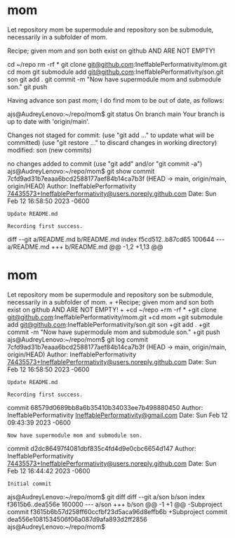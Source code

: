 # mom
Let repository mom be supermodule and repository son be submodule, necessarily in a subfolder of mom.

Recipe; given mom and son both exist on github AND ARE NOT EMPTY!

cd ~/repo
rm -rf *
git clone git@github.com:IneffablePerformativity/mom.git
cd mom
git submodule add git@github.com:IneffablePerformativity/son.git son
git add .
git commit -m "Now have supermodule mom and submodule son."
git push


Having advance son past mom; I do find mom to be out of date, as follows:

ajs@AudreyLenovo:~/repo/mom$ git status
On branch main
Your branch is up to date with 'origin/main'.

Changes not staged for commit:
  (use "git add <file>..." to update what will be committed)
  (use "git restore <file>..." to discard changes in working directory)
        modified:   son (new commits)

no changes added to commit (use "git add" and/or "git commit -a")
ajs@AudreyLenovo:~/repo/mom$ git show
commit 7cfd9ad31b7eaaa6bcd2588177aef84b14ca7b3f (HEAD -> main, origin/main, origin/HEAD)
Author: IneffablePerformativity <74435573+IneffablePerformativity@users.noreply.github.com>
Date:   Sun Feb 12 16:58:50 2023 -0600

    Update README.md

    Recording first success.

diff --git a/README.md b/README.md
index f5cd512..b87cd65 100644
--- a/README.md
+++ b/README.md
@@ -1,2 +1,13 @@
 # mom
 Let repository mom be supermodule and repository son be submodule, necessarily in a subfolder of mom.
+
+Recipe; given mom and son both exist on github AND ARE NOT EMPTY!
+
+cd ~/repo
+rm -rf *
+git clone git@github.com:IneffablePerformativity/mom.git
+cd mom
+git submodule add git@github.com:IneffablePerformativity/son.git son
+git add .
+git commit -m "Now have supermodule mom and submodule son."
+git push
ajs@AudreyLenovo:~/repo/mom$ git log
commit 7cfd9ad31b7eaaa6bcd2588177aef84b14ca7b3f (HEAD -> main, origin/main, origin/HEAD)
Author: IneffablePerformativity <74435573+IneffablePerformativity@users.noreply.github.com>
Date:   Sun Feb 12 16:58:50 2023 -0600

    Update README.md

    Recording first success.

commit 68579d0689bb8a6b35410b34033ee7b498880450
Author: IneffablePerformativity <IneffablePerformativity@gmail.com>
Date:   Sun Feb 12 09:43:39 2023 -0600

    Now have supermodule mom and submodule son.

commit d2dc86497f4081dbf835c4fd4d9e0cbc6654d147
Author: IneffablePerformativity <74435573+IneffablePerformativity@users.noreply.github.com>
Date:   Sun Feb 12 16:44:42 2023 -0600

    Initial commit
ajs@AudreyLenovo:~/repo/mom$ git diff
diff --git a/son b/son
index f3615b6..dea556e 160000
--- a/son
+++ b/son
@@ -1 +1 @@
-Subproject commit f3615b6b57d258ff60ccfbf23d5aca96d8effb6b
+Subproject commit dea556e1081534506f06a087d9afa893d2ff2856
ajs@AudreyLenovo:~/repo/mom$



